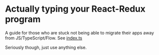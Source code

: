# Actually typing your React-Redux program

A guide for those who are stuck not being able to migrate their apps away from JS/TypeScript/Flow. See [index.ts](./index.ts)

Seriously though, just use anything else.